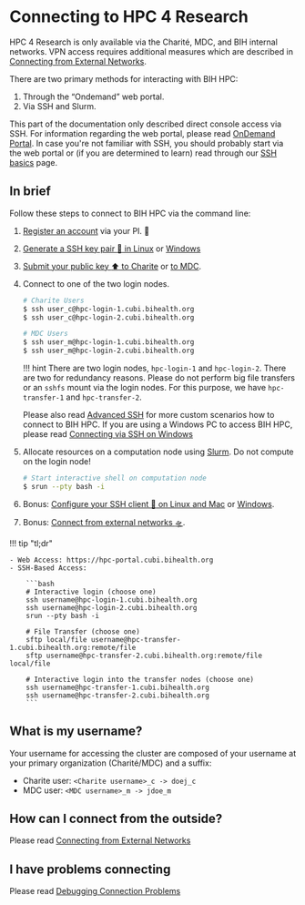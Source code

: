 # Connecting to HPC 4 Research
HPC 4 Research is only available via the Charité, MDC, and BIH internal networks.
VPN access requires additional measures which are described in [Connecting from External Networks](./from-external.md).

There are two primary methods for interacting with BIH HPC:

1. Through the “Ondemand” web portal.
2. Via SSH and Slurm.

This part of the documentation only described direct console access via SSH.
For information regarding the web portal, please read [OnDemand Portal](../ondemand/overview.md).
In case you're not familiar with SSH, you should probably start via the web portal or (if you are determined to learn) read through our [SSH basics](ssh-basics.md) page.

## In brief
Follow these steps to connect to BIH HPC via the command line:

1. [Register an account](../admin/getting-access.md) via your PI. :memo: 
2. [Generate a SSH key pair :key: in Linux](generate-key/unix.md) or [Windows](generate-key/windows.md)
3. [Submit your public key :arrow_up: to Charite](submit-key/charite.md) or [to MDC](submit-key/mdc.md).
4. Connect to one of the two login nodes.
    
    ```bash
    # Charite Users
    $ ssh user_c@hpc-login-1.cubi.bihealth.org
    $ ssh user_c@hpc-login-2.cubi.bihealth.org

    # MDC Users
    $ ssh user_m@hpc-login-1.cubi.bihealth.org
    $ ssh user_m@hpc-login-2.cubi.bihealth.org
    ```

    !!! hint
        There are two login nodes, `hpc-login-1` and `hpc-login-2`. There are two for
        redundancy reasons. Please do not perform big file transfers or an `sshfs`
        mount via the login nodes. For this purpose, we have `hpc-transfer-1` and
        `hpc-transfer-2`.

    Please also read [Advanced SSH](./advanced-ssh/overview.md) for more custom scenarios how to connect to BIH HPC.
    If you are using a Windows PC to access BIH HPC, please read [Connecting via SSH on Windows](./connecting-windows.md)

5. Allocate resources on a computation node using [Slurm](../slurm/overview.md). Do not compute on the login node!

    ```bash
    # Start interactive shell on computation node
    $ srun --pty bash -i
    ```

6. Bonus: [Configure your SSH client :wrench: on Linux and Mac](advanced-ssh/unix.md) or [Windows](advanced-ssh/windows.md).
7. Bonus: [Connect from external networks :flying_saucer:](./from-external.md).

!!! tip "tl;dr"

    - Web Access: https://hpc-portal.cubi.bihealth.org
    - SSH-Based Access:

        ```bash
        # Interactive login (choose one)
        ssh username@hpc-login-1.cubi.bihealth.org
        ssh username@hpc-login-2.cubi.bihealth.org
        srun --pty bash -i

        # File Transfer (choose one)
        sftp local/file username@hpc-transfer-1.cubi.bihealth.org:remote/file
        sftp username@hpc-transfer-2.cubi.bihealth.org:remote/file local/file

        # Interactive login into the transfer nodes (choose one)
        ssh username@hpc-transfer-1.cubi.bihealth.org
        ssh username@hpc-transfer-2.cubi.bihealth.org
        ```

## What is my username?
Your username for accessing the cluster are composed of your username at your primary organization (Charité/MDC) and a suffix:

- Charite user: `<Charite username>_c -> doej_c`
- MDC user: `<MDC username>_m -> jdoe_m`

## How can I connect from the outside?
Please read [Connecting from External Networks](./from-external.md)

## I have problems connecting
Please read [Debugging Connection Problems](./connection-problems.md)
